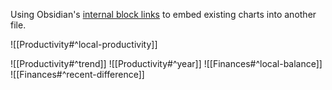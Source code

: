 
Using Obsidian's [internal block links](https://help.obsidian.md/links#Link+to+a+block+in+a+note) to embed existing charts into another file.

![[Productivity#^local-productivity]]

![[Productivity#^trend]]
![[Productivity#^year]]
![[Finances#^local-balance]]
![[Finances#^recent-difference]]